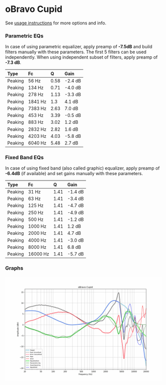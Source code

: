 # oBravo Cupid
See [usage instructions](https://github.com/jaakkopasanen/AutoEq#usage) for more options and info.

### Parametric EQs
In case of using parametric equalizer, apply preamp of **-7.5dB** and build filters manually
with these parameters. The first 5 filters can be used independently.
When using independent subset of filters, apply preamp of **-7.3 dB**.

| Type    | Fc      |    Q | Gain    |
|:--------|:--------|:-----|:--------|
| Peaking | 56 Hz   | 0.58 | -2.4 dB |
| Peaking | 134 Hz  | 0.71 | -4.0 dB |
| Peaking | 278 Hz  | 1.13 | -3.3 dB |
| Peaking | 1841 Hz | 1.3  | 4.1 dB  |
| Peaking | 7383 Hz | 2.63 | 7.0 dB  |
| Peaking | 453 Hz  | 3.39 | -0.5 dB |
| Peaking | 883 Hz  | 3.02 | 1.2 dB  |
| Peaking | 2832 Hz | 2.82 | 1.6 dB  |
| Peaking | 4203 Hz | 4.03 | -5.8 dB |
| Peaking | 6040 Hz | 5.48 | 2.7 dB  |

### Fixed Band EQs
In case of using fixed band (also called graphic) equalizer, apply preamp of **-6.4dB**
(if available) and set gains manually with these parameters.

| Type    | Fc       |    Q | Gain    |
|:--------|:---------|:-----|:--------|
| Peaking | 31 Hz    | 1.41 | -1.4 dB |
| Peaking | 63 Hz    | 1.41 | -3.4 dB |
| Peaking | 125 Hz   | 1.41 | -4.7 dB |
| Peaking | 250 Hz   | 1.41 | -4.9 dB |
| Peaking | 500 Hz   | 1.41 | -1.2 dB |
| Peaking | 1000 Hz  | 1.41 | 1.2 dB  |
| Peaking | 2000 Hz  | 1.41 | 4.7 dB  |
| Peaking | 4000 Hz  | 1.41 | -3.0 dB |
| Peaking | 8000 Hz  | 1.41 | 6.8 dB  |
| Peaking | 16000 Hz | 1.41 | -5.7 dB |

### Graphs
![](./oBravo%20Cupid.png)